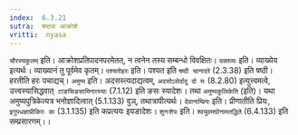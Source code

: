 ```yaml
---
index:  6.3.21
sutra:  षष्ठ्या आक्रोशे
vritti:  nyasa
---
```


`चौरस्यकुलम्` इति। आक्रोशप्रतिपादनपरमेतत्, न त्वनेन तस्य सम्बन्धो विवक्षितः। `वक्तव्यः` इति। व्याख्येय इत्यर्थः। व्याख्यानं तु पूर्वमेव कृतम्।
`पश्यतोहरः` इति। पश्यत इति `षष्ठी चानादरे` (2.3.38) इति षष्ठी। हरतीति हरः पचाद्यच्।
`अमुष्य` इति। अदसस्त्यदाद्यत्वम्, `अदसोऽसेर्दादु दो मः` (8.2.80) इत्युत्त्वमत्वे, उत्त्वस्यासिद्धवात्` टाङसिङसामिनात्स्याः` (7.1.12) इति ङसः स्यादेशः। तथा `अमुष्यकुलिकेति` (इति)। यथा अमुष्यपुत्रिकेत्यत्र भनोज्ञादित्वात् (5.1.133) वुञ्, तथात्रापीत्यर्थः।
`देवानाम्प्रियः` इति। प्रीणातीति प्रियः, `इगुपधज्ञाप्रीकिरः कः` (3.1.135) इति कप्रत्ययः इयङादेशः। `शुनःशेपः` इति। `श्वयुवमघोनामतद्धिते` (6.4.133) इति सम्प्रसारणम्।।

